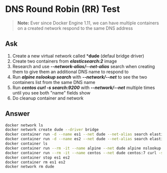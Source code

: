 # DNS Round Robin (RR) Test

> **Note:** Ever since Docker Engine 1.11, we can have multiple containers on a created network respond to the same DNS address

## Ask
1. Create a new virtual network called ***dude** (defaul bridge driver)
2. Create two containers from ***elasticsearch:2*** image
3. Research and use ***--network-alias/--net-alias*** search when creating them to give them an additional DNS name to respond to
4. Run ***alpine nslookup search*** with ***--network/--net*** to see the two containers list from the same DNS name
5. Run ***centos curl -s search:9200*** with ***--network/--net*** multiple times until you see both "name" fields show
6. Do cleanup container and network


## Answer
```bash
docker network ls
docker network create dude --driver bridge
docker container run -d --name es1 --net dude --net-alias search elasticsearch:2
docker container run -d --name es2 --net dude --net-alias search elasticsearch:2
docker container ls
docker container run --rm -it --name alpine --net dude alpine nslookup search
docker container run --rm -it --name centos --net dude centos:7 curl -s search:9200
docker container stop es1 es2
docker container rm es1 es2
docker network rm dude
```
